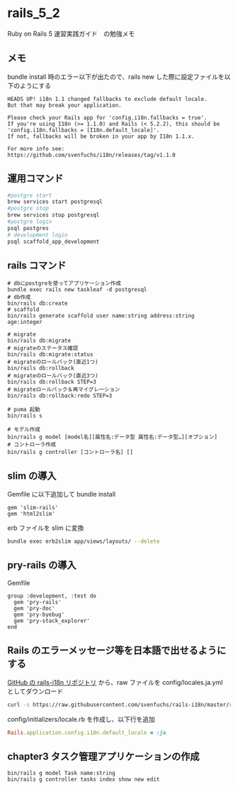 # rails_5_2

Ruby on Rails 5 速習実践ガイド　の勉強メモ

## メモ

bundle install 時のエラー以下が出たので、rails new した際に設定ファイルを以下のようにする

```
HEADS UP! i18n 1.1 changed fallbacks to exclude default locale.
But that may break your application.

Please check your Rails app for 'config.i18n.fallbacks = true'.
If you're using I18n (>= 1.1.0) and Rails (< 5.2.2), this should be
'config.i18n.fallbacks = [I18n.default_locale]'.
If not, fallbacks will be broken in your app by I18n 1.1.x.

For more info see:
https://github.com/svenfuchs/i18n/releases/tag/v1.1.0
```

## 運用コマンド

```bash
#postgre start
brew services start postgresql
#postgre stop
brew services stop postgresql
#postgre login
psql postgres
# development login
psql scaffold_app_development

```

## rails コマンド

```
# dbにpostgreを使ってアプリケーション作成
bundle exec rails new taskleaf -d postgresql
# db作成
bin/rails db:create
# scaffold
bin/rails generate scaffold user name:string address:string age:integer

# migrate
bin/rails db:migrate
# migrateのステータス確認
bin/rails db:migrate:status
# migrateのロールバック(直近1つ)
bin/rails db:rollback
# migrateのロールバック(直近3つ)
bin/rails db:rollback STEP=3
# migrateロールバック＆再マイグレーション
bin/rails db:rollback:redo STEP=3

# puma 起動
bin/rails s

# モデル作成
bin/rails g model [model名][属性名:データ型 属性名:データ型…][オプション]
# コントローラ作成
bin/rails g controller [コントローラ名] []
```

## slim の導入

Gemfile に以下追加して bundle install

```ruby:Gemfile
gem 'slim-rails'
gem 'html2slim'
```

erb ファイルを slim に変換

```zsh
bundle exec erb2slim app/views/layouts/ --delete
```

## pry-rails の導入

Gemfile

```ruby:Gemfile
group :development, :test do
  gem 'pry-rails'
  gem 'pry-doc'
  gem 'pry-byebug'
  gem 'pry-stack_explorer'
end
```

## Rails のエラーメッセージ等を日本語で出せるようにする

[GitHub の rails-i18n リポジトリ](https://github.com/svenfuchs/rails-i18n/) から、raw ファイルを config/locales.ja.yml としてダウンロード

```zsh
curl -s https://raw.githubusercontent.com/svenfuchs/rails-i18n/master/rails/locale/ja.yml -o config/locales/ja.yml
```

config/initializers/locale.rb を作成し、以下行を追加

```ruby:loale.rb
Rails.application.config.i18n.default_locale = :ja
```

## chapter3 タスク管理アプリケーションの作成

```zsh:
bin/rails g model Task name:string
bin/rails g controller tasks index show new edit
```
